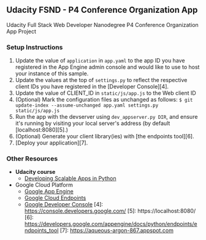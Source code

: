 ## Udacity FSND -  P4 Conference Organization App
Udacity Full Stack Web Developer Nanodegree P4 Conference Organization App Project

### Setup Instructions
1. Update the value of `application` in `app.yaml` to the app ID you
   have registered in the App Engine admin console and would like to use to host
   your instance of this sample.
1. Update the values at the top of `settings.py` to
   reflect the respective client IDs you have registered in the
   [Developer Console][4].
1. Update the value of CLIENT_ID in `static/js/app.js` to the Web client ID
1. (Optional) Mark the configuration files as unchanged as follows:
   `$ git update-index --assume-unchanged app.yaml settings.py static/js/app.js`
1. Run the app with the devserver using `dev_appserver.py DIR`, and ensure it's running by visiting your local server's address (by default [localhost:8080][5].)
1. (Optional) Generate your client library(ies) with [the endpoints tool][6].
1. [Deploy your application][7].


### Other Resources
* **Udacity course**
    * [Developing Scalable Apps in Python](https://www.udacity.com/course/developing-scalable-apps-in-python--ud858)
* Google Cloud Platform
    * [Google App Engine](https://developers.google.com/appengine)
    * [Google Cloud Endpoints](https://developers.google.com/appengine/docs/python/endpoints/)
    * [Google Developer Console](https://console.developers.google.com/)
[4]: https://console.developers.google.com/
[5]: https://localhost:8080/
[6]: https://developers.google.com/appengine/docs/python/endpoints/endpoints_tool
[7]: https://aqueous-argon-867.appspot.com
